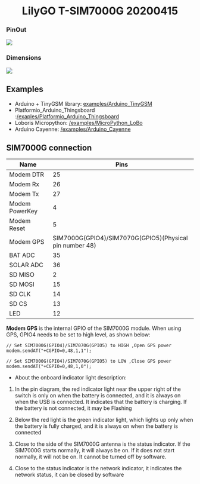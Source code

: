 <h1 align = "center">LilyGO T-SIM7000G 20200415</h1>


### PinOut

![](./pins.jpg)

### Dimensions
![](./dimensions.png)


## Examples
- Arduino + TinyGSM library: [examples/Arduino_TinyGSM](../../examples/Arduino_TinyGSM/)
- Platformio_Arduino_Thingsboard :[/exaples/Platformio_Arduino_Thingsboard](../../examples/Platformio_Arduino_Thingsboard)
- Loboris Micropython: [/examples/MicroPython_LoBo](../../examples/MicroPython_LoBo)
- Arduino Cayenne: [/examples/Arduino_Cayenne](../../examples/Arduino_Cayenne)

## SIM7000G connection
| Name           | Pins                                                    |
| -------------- | ------------------------------------------------------- |
| Modem DTR      | 25                                                      |
| Modem Rx       | 26                                                      |
| Modem Tx       | 27                                                      |
| Modem PowerKey | 4                                                       |
| Modem Reset    | 5                                                       |
| Modem GPS      | SIM7000G(GPIO4)/SIM7070G(GPIO5)(Physical pin number 48) |
| BAT ADC        | 35                                                      |
| SOLAR ADC      | 36                                                      |
| SD MISO        | 2                                                       |
| SD MOSI        | 15                                                      |
| SD CLK         | 14                                                      |
| SD CS          | 13                                                      |
| LED            | 12                                                      |

**Modem GPS** is the internal GPIO of the SIM7000G module. When using GPS, GPIO4 needs to be set to high level, as shown below:

```
// Set SIM7000G(GPIO4)/SIM7070G(GPIO5) to HIGH ,Open GPS power
modem.sendAT("+CGPIO=0,48,1,1");

// Set SIM7000G(GPIO4)/SIM7070G(GPIO5) to LOW ,Close GPS power
modem.sendAT("+CGPIO=0,48,1,0");
```

- About the onboard indicator light description:
1. In the pin diagram, the red indicator light near the upper right of the switch is only on when the battery is connected, and it is always on when the USB is connected. It indicates that the battery is charging. If the battery is not connected, it may be Flashing
2. Below the red light is the green indicator light, which lights up only when the battery is fully charged, and it is always on when the battery is connected

3. Close to the side of the SIM7000G antenna is the status indicator. If the SIM7000G starts normally, it will always be on. If it does not start normally, it will not be on. It cannot be turned off by software.
4. Close to the status indicator is the network indicator, it indicates the network status, it can be closed by software
